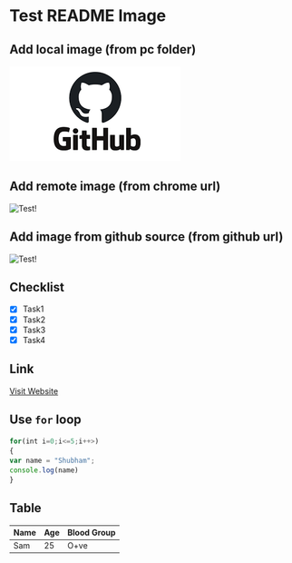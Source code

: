 # **Test README Image**

## Add local image (from pc folder)

![Test!](Image/download.png)

## Add remote image (from chrome url)

![Test!](https://encrypted-tbn0.gstatic.com/images?q=tbn:ANd9GcSKdFw4iygh8LR1Can6DehP26aNujaBYtUdRg&usqp=CAU)

## Add image from github source (from github url)

![Test!](https://user-images.githubusercontent.com/84660414/119305413-54d7cb00-bc86-11eb-9308-56f2483fb847.png)

## Checklist

* [x] Task1
* [x] Task2
* [x] Task3
* [x] Task4

## Link

[Visit Website](https://www.google.com "Google")

## Use `for` loop

```javascript
for(int i=0;i<=5;i++>)
{
var name = "Shubham";
console.log(name)
}
```

## Table

| Name | Age | Blood Group|
| --- | --- | --- |
| Sam | 25 | O+ve |
